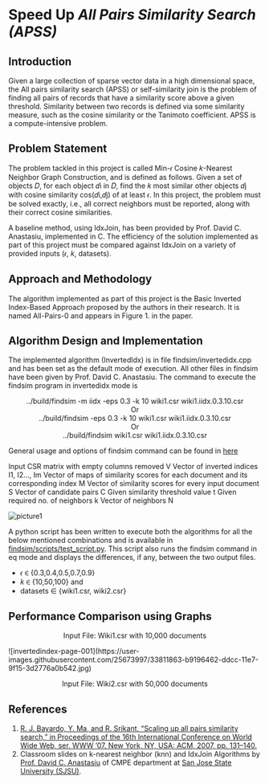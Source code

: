 # Speed Up <i>All Pairs Similarity Search (APSS)</i>

## Introduction

 Given a large collection of sparse vector data in a high dimensional space, the All pairs similarity search (APSS) or self-similarity join is the problem of finding all pairs of records that have a similarity score above a given threshold. Similarity between two records is defined via some similarity measure, such as the cosine similarity or the Tanimoto coefficient. APSS is a compute-intensive problem. 

## Problem Statement

The problem tackled in this project is called Min-𝜖 Cosine 𝑘-Nearest Neighbor Graph Construction, and is defined as follows.
Given a set of objects 𝐷, for each object 𝑑i in 𝐷, find the 𝑘 most similar other objects 𝑑j with cosine similarity cos(𝑑i,𝑑j) of at least 𝜖. In this project, the problem must be solved exactly, i.e., all correct neighbors must be reported, along with their correct cosine similarities.

A baseline method, using IdxJoin, has been provided by Prof. David C. Anastasiu, implemented in C. The efficiency of  the solution implemented as part of this project must be compared against IdxJoin on a variety of provided inputs (𝜖, 𝑘, datasets).

## Approach and Methodology

The algorithm implemented as part of this project is the Basic Inverted Index-Based Approach  proposed by the authors in their research.  It is named All-Pairs-0 and appears in Figure 1. in the paper.

## Algorithm Design and Implementation

The implemented algorithm (InvertedIdx) is in file findsim/invertedidx.cpp and has been set as the default mode of execution. All other files in findsim have been given by Prof. David C. Anastasiu. The command to execute the findsim program in invertedidx mode is

  <p align="center">../build/findsim -m iidx -eps 0.3 -k 10 wiki1.csr wiki1.iidx.0.3.10.csr <br>Or<br>../build/findsim -eps 0.3 -k 10 wiki1.csr wiki1.iidx.0.3.10.csr <br>Or<br>../build/findsim wiki1.csr wiki1.iidx.0.3.10.csr

General usage and options of findsim command can be found in [here](https://github.com/sowmyagowri/Speed-up-APSS/blob/master/findsim/README)

Input CSR matrix with empty columns removed V
Vector of inverted indices I1, I2…, Im 
Vector of maps of similarity scores for each document and its corresponding index M
Vector of similarity scores for every input document S
Vector of candidate pairs C
Given similarity threshold value t
Given required no. of neighbors k
Vector of neighbors N

![picture1](https://user-images.githubusercontent.com/25673997/33811183-68ee3f9c-ddc4-11e7-9394-30ed74557416.png)

A python script has been written to execute both the algorithms for all the below mentioned combinations and is available in [findsim/scripts/test_script.py](https://github.com/sowmyagowri/Speed-up-APSS/blob/master/findsim/script/test_script.py). This script also runs the findsim command in eq mode and displays the differences, if any, between the two output files.

* 𝜖 ∈ {0.3,0.4,0.5,0.7,0.9}
* 𝑘 ∈ {10,50,100} and 
* datasets ∈ {wiki1.csr, wiki2.csr}

## Performance Comparison using Graphs
<p align="center">Input File: Wiki1.csr with 10,000 documents</p>
![invertedindex-page-001](https://user-images.githubusercontent.com/25673997/33811863-b9196462-ddcc-11e7-9f15-3d2776a0b542.jpg)


<p align="center">Input File: Wiki2.csr with 50,000 documents</p>

## References

1.	[R. J. Bayardo, Y. Ma, and R. Srikant, “Scaling up all pairs similarity search,” in Proceedings of the 16th International Conference     on World Wide Web, ser. WWW ’07. New York, NY, USA: ACM, 2007, pp. 131–140.](https://static.googleusercontent.com/media/research.google.com/en//pubs/archive/32781.pdf)
2.	Classroom slides on k-nearest neighbor (knn) and IdxJoin Algorithms by [Prof. David C. Anastasiu](http://davidanastasiu.net/) of CMPE department at [San Jose State University (SJSU)](http://www.sjsu.edu/).
